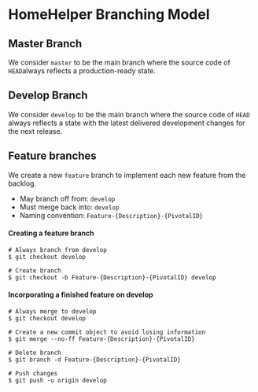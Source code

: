 # HomeHelper Branching Model

## Master Branch

We consider `master` to be the main branch where the source code of `HEAD`always reflects a production-ready state.

## Develop Branch

We consider `develop` to be the main branch where the source code of `HEAD` always reflects a state with the latest delivered development changes for the next release.

## Feature branches

We create a new `feature` branch to implement each new feature from the backlog.

* May branch off from: `develop`
* Must merge back into: `develop`
* Naming convention: `Feature-{Description}-{PivotalID}`

#### Creating a feature branch

```
# Always branch from develop
$ git checkout develop

# Create branch
$ git checkout -b Feature-{Description}-{PivotalID} develop
```

#### Incorporating a finished feature on develop

```
# Always merge to develop
$ git checkout develop

# Create a new commit object to avoid losing information
$ git merge --no-ff Feature-{Description}-{PivotalID}

# Delete branch
$ git branch -d Feature-{Description}-{PivotalID}

# Push changes
$ git push -u origin develop
```
